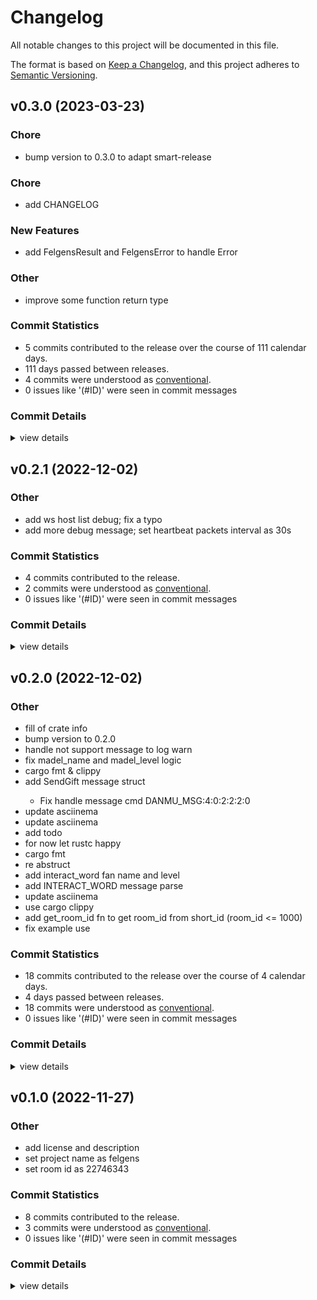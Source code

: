 # Changelog

All notable changes to this project will be documented in this file.

The format is based on [Keep a Changelog](https://keepachangelog.com/en/1.0.0/),
and this project adheres to [Semantic Versioning](https://semver.org/spec/v2.0.0.html).

## v0.3.0 (2023-03-23)

<csr-id-5a78577310a1064ae8f28de80ea076108fbc8d96/>
<csr-id-d9f55d7e5bf119c4bbfd7858551433a6842085ff/>

### Chore

 - <csr-id-5a78577310a1064ae8f28de80ea076108fbc8d96/> bump version to 0.3.0 to adapt smart-release

### Chore

 - <csr-id-0169528a898b968ff732e77b2e630ebf00a55a92/> add CHANGELOG

### New Features

 - <csr-id-99c4b1ad8a7a63430e64634c74015f3b220c6f1d/> add FelgensResult and FelgensError to handle Error

### Other

 - <csr-id-d9f55d7e5bf119c4bbfd7858551433a6842085ff/> improve some function return type

### Commit Statistics

<csr-read-only-do-not-edit/>

 - 5 commits contributed to the release over the course of 111 calendar days.
 - 111 days passed between releases.
 - 4 commits were understood as [conventional](https://www.conventionalcommits.org).
 - 0 issues like '(#ID)' were seen in commit messages

### Commit Details

<csr-read-only-do-not-edit/>

<details><summary>view details</summary>

 * **Uncategorized**
    - Add CHANGELOG ([`0169528`](https://github.com/eatradish/felgens/commit/0169528a898b968ff732e77b2e630ebf00a55a92))
    - Bump version to 0.3.0 to adapt smart-release ([`5a78577`](https://github.com/eatradish/felgens/commit/5a78577310a1064ae8f28de80ea076108fbc8d96))
    - Add FelgensResult and FelgensError to handle Error ([`99c4b1a`](https://github.com/eatradish/felgens/commit/99c4b1ad8a7a63430e64634c74015f3b220c6f1d))
    - Improve some function return type ([`d9f55d7`](https://github.com/eatradish/felgens/commit/d9f55d7e5bf119c4bbfd7858551433a6842085ff))
    - (cargo-release) start next development iteration 0.2.2-alpha.0 ([`52740cc`](https://github.com/eatradish/felgens/commit/52740ccda712426741ff4f4b0e569bfaa154d994))
</details>

## v0.2.1 (2022-12-02)

<csr-id-b8776185f03e159148dbe421b82467085dc1c158/>
<csr-id-c12ab314cf6bcfa9ccd577e311cd1d5e6dbf3f10/>

### Other

 - <csr-id-b8776185f03e159148dbe421b82467085dc1c158/> add ws host list debug; fix a typo
 - <csr-id-c12ab314cf6bcfa9ccd577e311cd1d5e6dbf3f10/> add more debug message; set heartbeat packets interval as 30s

### Commit Statistics

<csr-read-only-do-not-edit/>

 - 4 commits contributed to the release.
 - 2 commits were understood as [conventional](https://www.conventionalcommits.org).
 - 0 issues like '(#ID)' were seen in commit messages

### Commit Details

<csr-read-only-do-not-edit/>

<details><summary>view details</summary>

 * **Uncategorized**
    - (cargo-release) version 0.2.1 ([`a040db2`](https://github.com/eatradish/felgens/commit/a040db2ccfda5ae260acd8f9a015a4378d4666b6))
    - Add ws host list debug; fix a typo ([`b877618`](https://github.com/eatradish/felgens/commit/b8776185f03e159148dbe421b82467085dc1c158))
    - Add more debug message; set heartbeat packets interval as 30s ([`c12ab31`](https://github.com/eatradish/felgens/commit/c12ab314cf6bcfa9ccd577e311cd1d5e6dbf3f10))
    - (cargo-release) start next development iteration 0.2.1-alpha.0 ([`f7f66db`](https://github.com/eatradish/felgens/commit/f7f66db1654f75fe684310f30eb453db87dfa6d7))
</details>

## v0.2.0 (2022-12-02)

<csr-id-5abb07f2e604dc89bfbf7f30d1bb8ba5883f89d8/>
<csr-id-0291161e01e4a17da8cfb10d2d345e217544c8b5/>
<csr-id-c0c87fc56de8d3c4e33893a64810282f328a5a60/>
<csr-id-76f9f2588b69cf75676957eecd0376b76639be13/>
<csr-id-01f8787267592ead8ac950c76a30c0a3dd0e7746/>
<csr-id-eb1f42170f6a19eeeec1ee697a79f6cdd7a12ac5/>
<csr-id-848c4e86aeef979ffe4f2b6837cce07f54bd8103/>
<csr-id-78341b6c79a7d8fdc8f15f9e3264d9b50130ae01/>
<csr-id-922a2ffa23614b812e5cb1e6eb99c6dab67da777/>
<csr-id-cbf2a83e38c3c23bb7b9963beaf8b580f22774db/>
<csr-id-bddb0d01c02c28d61079b1e9c614fbe277741e80/>
<csr-id-2b4ff419b5d27d84c0a27dd5e8c40afe66334953/>
<csr-id-8b4e1658ba3d84eeb9cf787a52e44d41a30d3269/>
<csr-id-ba4a2578de362cfcd5ce43c990ceb75df42ec355/>
<csr-id-8f0396e9cb747e63b2ea98562c937cd93c08e888/>
<csr-id-bb99b7a8780ffafff218c599eec9f7fdf9ed6dea/>
<csr-id-50f16fed781c1217e343150b74842137708b20c3/>
<csr-id-539a1e05c06dcdfb4f224018b5632c46b7963546/>

### Other

 - <csr-id-5abb07f2e604dc89bfbf7f30d1bb8ba5883f89d8/> fill of crate info
 - <csr-id-0291161e01e4a17da8cfb10d2d345e217544c8b5/> bump version to 0.2.0
 - <csr-id-c0c87fc56de8d3c4e33893a64810282f328a5a60/> handle not support message to log warn
 - <csr-id-76f9f2588b69cf75676957eecd0376b76639be13/> fix madel_name and madel_level logic
 - <csr-id-01f8787267592ead8ac950c76a30c0a3dd0e7746/> cargo fmt & clippy
 - <csr-id-eb1f42170f6a19eeeec1ee697a79f6cdd7a12ac5/> add SendGift message struct
   - Fix handle message cmd DANMU_MSG:4:0:2:2:2:0
 - <csr-id-848c4e86aeef979ffe4f2b6837cce07f54bd8103/> update asciinema
 - <csr-id-78341b6c79a7d8fdc8f15f9e3264d9b50130ae01/> update asciinema
 - <csr-id-922a2ffa23614b812e5cb1e6eb99c6dab67da777/> add todo
 - <csr-id-cbf2a83e38c3c23bb7b9963beaf8b580f22774db/> for now let rustc happy
 - <csr-id-bddb0d01c02c28d61079b1e9c614fbe277741e80/> cargo fmt
 - <csr-id-2b4ff419b5d27d84c0a27dd5e8c40afe66334953/> re abstruct
 - <csr-id-8b4e1658ba3d84eeb9cf787a52e44d41a30d3269/> add interact_word fan name and level
 - <csr-id-ba4a2578de362cfcd5ce43c990ceb75df42ec355/> add INTERACT_WORD message parse
 - <csr-id-8f0396e9cb747e63b2ea98562c937cd93c08e888/> update asciinema
 - <csr-id-bb99b7a8780ffafff218c599eec9f7fdf9ed6dea/> use cargo clippy
 - <csr-id-50f16fed781c1217e343150b74842137708b20c3/> add get_room_id fn to get room_id from short_id (room_id <= 1000)
 - <csr-id-539a1e05c06dcdfb4f224018b5632c46b7963546/> fix example use

### Commit Statistics

<csr-read-only-do-not-edit/>

 - 18 commits contributed to the release over the course of 4 calendar days.
 - 4 days passed between releases.
 - 18 commits were understood as [conventional](https://www.conventionalcommits.org).
 - 0 issues like '(#ID)' were seen in commit messages

### Commit Details

<csr-read-only-do-not-edit/>

<details><summary>view details</summary>

 * **Uncategorized**
    - Fill of crate info ([`5abb07f`](https://github.com/eatradish/felgens/commit/5abb07f2e604dc89bfbf7f30d1bb8ba5883f89d8))
    - Bump version to 0.2.0 ([`0291161`](https://github.com/eatradish/felgens/commit/0291161e01e4a17da8cfb10d2d345e217544c8b5))
    - Handle not support message to log warn ([`c0c87fc`](https://github.com/eatradish/felgens/commit/c0c87fc56de8d3c4e33893a64810282f328a5a60))
    - Fix madel_name and madel_level logic ([`76f9f25`](https://github.com/eatradish/felgens/commit/76f9f2588b69cf75676957eecd0376b76639be13))
    - Cargo fmt & clippy ([`01f8787`](https://github.com/eatradish/felgens/commit/01f8787267592ead8ac950c76a30c0a3dd0e7746))
    - Add SendGift message struct ([`eb1f421`](https://github.com/eatradish/felgens/commit/eb1f42170f6a19eeeec1ee697a79f6cdd7a12ac5))
    - Update asciinema ([`848c4e8`](https://github.com/eatradish/felgens/commit/848c4e86aeef979ffe4f2b6837cce07f54bd8103))
    - Update asciinema ([`78341b6`](https://github.com/eatradish/felgens/commit/78341b6c79a7d8fdc8f15f9e3264d9b50130ae01))
    - Add todo ([`922a2ff`](https://github.com/eatradish/felgens/commit/922a2ffa23614b812e5cb1e6eb99c6dab67da777))
    - For now let rustc happy ([`cbf2a83`](https://github.com/eatradish/felgens/commit/cbf2a83e38c3c23bb7b9963beaf8b580f22774db))
    - Cargo fmt ([`bddb0d0`](https://github.com/eatradish/felgens/commit/bddb0d01c02c28d61079b1e9c614fbe277741e80))
    - Re abstruct ([`2b4ff41`](https://github.com/eatradish/felgens/commit/2b4ff419b5d27d84c0a27dd5e8c40afe66334953))
    - Add interact_word fan name and level ([`8b4e165`](https://github.com/eatradish/felgens/commit/8b4e1658ba3d84eeb9cf787a52e44d41a30d3269))
    - Add INTERACT_WORD message parse ([`ba4a257`](https://github.com/eatradish/felgens/commit/ba4a2578de362cfcd5ce43c990ceb75df42ec355))
    - Update asciinema ([`8f0396e`](https://github.com/eatradish/felgens/commit/8f0396e9cb747e63b2ea98562c937cd93c08e888))
    - Use cargo clippy ([`bb99b7a`](https://github.com/eatradish/felgens/commit/bb99b7a8780ffafff218c599eec9f7fdf9ed6dea))
    - Add get_room_id fn to get room_id from short_id (room_id <= 1000) ([`50f16fe`](https://github.com/eatradish/felgens/commit/50f16fed781c1217e343150b74842137708b20c3))
    - Fix example use ([`539a1e0`](https://github.com/eatradish/felgens/commit/539a1e05c06dcdfb4f224018b5632c46b7963546))
</details>

## v0.1.0 (2022-11-27)

<csr-id-5fe800e948e5b78ed4c650d5d83010ae395219a3/>
<csr-id-f341685df4dabab0a55da7f18df91da347900e0a/>
<csr-id-a4e5426314ae9b05a4d1880600a08c82e191e594/>

### Other

 - <csr-id-5fe800e948e5b78ed4c650d5d83010ae395219a3/> add license and description
 - <csr-id-f341685df4dabab0a55da7f18df91da347900e0a/> set project name as felgens
 - <csr-id-a4e5426314ae9b05a4d1880600a08c82e191e594/> set room id as 22746343

### Commit Statistics

<csr-read-only-do-not-edit/>

 - 8 commits contributed to the release.
 - 3 commits were understood as [conventional](https://www.conventionalcommits.org).
 - 0 issues like '(#ID)' were seen in commit messages

### Commit Details

<csr-read-only-do-not-edit/>

<details><summary>view details</summary>

 * **Uncategorized**
    - Add license and description ([`5fe800e`](https://github.com/eatradish/felgens/commit/5fe800e948e5b78ed4c650d5d83010ae395219a3))
    - README, danmu: set project name as felgens ([`befd7e8`](https://github.com/eatradish/felgens/commit/befd7e8c36796cbfc2a3df411466ac7de51d295f))
    - Set project name as felgens ([`f341685`](https://github.com/eatradish/felgens/commit/f341685df4dabab0a55da7f18df91da347900e0a))
    - Update README.md ([`e82feb5`](https://github.com/eatradish/felgens/commit/e82feb58b3b3f074479573aebd6dd00ef16b5a53))
    - Set room id as 22746343 ([`a4e5426`](https://github.com/eatradish/felgens/commit/a4e5426314ae9b05a4d1880600a08c82e191e594))
    - Create README.md ([`4798c8f`](https://github.com/eatradish/felgens/commit/4798c8ffdfa6787ae18fa67501923b2f9b601d0e))
    - Init ([`b541c3c`](https://github.com/eatradish/felgens/commit/b541c3c7f41bd46cfa9df6c567d092214bd3362e))
    - Initial commit ([`7317984`](https://github.com/eatradish/felgens/commit/7317984df520e9f5619ff86f8c49e3531ee2edd2))
</details>

